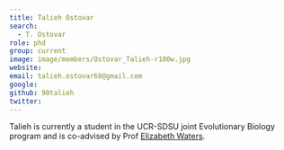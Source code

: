 ```yaml
---
title: Talieh Ostovar
search:
  - T. Ostovar
role: phd
group: current
image: image/members/Ostovar_Talieh-r100w.jpg
website: 
email: talieh.ostovar68@gmail.com
google: 
github: 90talieh
twitter: 
---
```


Talieh is currently a student in the UCR-SDSU joint Evolutionary Biology program and is co-advised by Prof [Elizabeth Waters](http://waterslab.org/).
